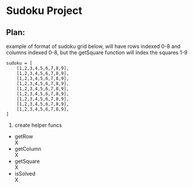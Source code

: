# Sudoku Project

## Plan:

example of format of sudoku grid below, will have rows indexed 0-8 and columns indexed 0-8, but the getSquare function will index the squares 1-9

```
sudoku = [
    [1,2,3,4,5,6,7,8,9],
    [1,2,3,4,5,6,7,8,9],
    [1,2,3,4,5,6,7,8,9],
    [1,2,3,4,5,6,7,8,9],
    [1,2,3,4,5,6,7,8,9],
    [1,2,3,4,5,6,7,8,9],
    [1,2,3,4,5,6,7,8,9],
    [1,2,3,4,5,6,7,8,9],
    [1,2,3,4,5,6,7,8,9],
]
```

1. create helper funcs<br>

- getRow<br> X
- getColumn<br>X
- getSquare<br>X
- isSolved<br>X
